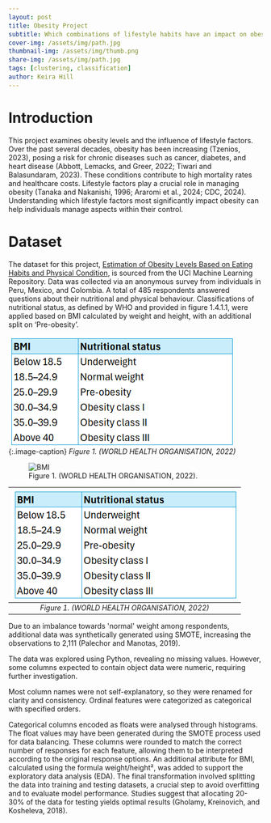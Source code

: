 ```yaml
---
layout: post
title: Obesity Project
subtitle: Which combinations of lifestyle habits have an impact on obesity, and can obesity levels be predicted using these features?
cover-img: /assets/img/path.jpg
thumbnail-img: /assets/img/thumb.png
share-img: /assets/img/path.jpg
tags: [clustering, classification]
author: Keira Hill
---
```


# Introduction
This project examines obesity levels and the influence of lifestyle factors. Over the past several decades, obesity has been increasing (Tzenios, 2023), posing a risk for chronic diseases such as cancer, diabetes, and heart disease (Abbott, Lemacks, and Greer, 2022; Tiwari and Balasundaram, 2023). These conditions contribute to high mortality rates and healthcare costs. Lifestyle factors play a crucial role in managing obesity (Tanaka and Nakanishi, 1996; Araromi et al., 2024; CDC, 2024). Understanding which lifestyle factors most significantly impact obesity can help individuals manage aspects within their control.

# Dataset
The dataset for this project, [Estimation of Obesity Levels Based on Eating Habits and Physical Condition](https://archive.ics.uci.edu/dataset/544/estimation+of+obesity+levels+based+on+eating+habits+and+physical+condition), is sourced from the UCI Machine Learning Repository. Data was collected via an anonymous survey from individuals in Peru, Mexico, and Colombia. A total of 485 respondents answered questions about their nutritional and physical behaviour. Classifications of nutritional status, as defined by WHO and provided in figure 1.4.1.1, were applied based on BMI calculated by weight and height, with an additional split on ‘Pre-obesity’.

![BMI](/assets/img/project_obesity/BMITable.png)
{:.image-caption}
*Figure 1. (WORLD HEALTH ORGANISATION, 2022)*

<figure>
  <img src="{{site.url}}/assets/img/project_obesity/BMITable.png" alt="BMI"/>
  <figcaption>Figure 1. (WORLD HEALTH ORGANISATION, 2022).</figcaption>
</figure>


| ![BMI](/assets/img/project_obesity/BMITable.png) |
|:-----:|
| *Figure 1. (WORLD HEALTH ORGANISATION, 2022)* |

Due to an imbalance towards 'normal' weight among respondents, additional data was synthetically generated using SMOTE, increasing the observations to 2,111 (Palechor and Manotas, 2019).

   
The data was explored using Python, revealing no missing values. However, some columns expected to contain object data were numeric, requiring further investigation. 



Most column names were not self-explanatory, so they were renamed for clarity and consistency. Ordinal features were categorized as categorical with specified orders.   

Categorical columns encoded as floats were analysed through histograms. The float values may have been generated during the SMOTE process used for data balancing. These columns were rounded to match the correct number of responses for each feature, allowing them to be interpreted according to the original response options.
An additional attribute for BMI, calculated using the formula weight/height², was added to support the exploratory data analysis (EDA). The final transformation involved splitting the data into training and testing datasets, a crucial step to avoid overfitting and to evaluate model performance. Studies suggest that allocating 20-30% of the data for testing yields optimal results (Gholamy, Kreinovich, and Kosheleva, 2018).
